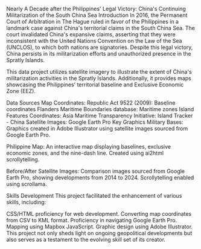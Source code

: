 Nearly A Decade after the Philippines' Legal Victory: China's Continuing Militarization of the South China Sea
Introduction
In 2016, the Permanent Court of Arbitration in The Hague ruled in favor of the Philippines in a landmark case against China's territorial claims in the South China Sea. The court invalidated China's expansive claims, asserting that they were inconsistent with the United Nations Convention on the Law of the Sea (UNCLOS), to which both nations are signatories. Despite this legal victory, China persists in its militarization efforts and unauthorized presence in the Spratly Islands.

This data project utilizes satellite imagery to illustrate the extent of China's militarization activities in the Spratly Islands. Additionally, it provides maps showcasing the Philippines' territorial baseline and Exclusive Economic Zone (EEZ).

Data Sources
Map Coordinates:
Republic Act 9522 (2009): Baseline coordinates
Flanders Maritime Boundaries database: Maritime zones
Island Features Coordinates:
Asia Maritime Transparency Initiative: Island Tracker - China
Satellite Images:
Google Earth Pro
Key Graphics
Military Bases: Graphics created in Adobe Illustrator using satellite images sourced from Google Earth Pro.

Philippine Map: An interactive map displaying baselines, exclusive economic zones, and the nine-dash line. Created using ai2html scrollytelling.

Before/After Satellite Images: Comparison images sourced from Google Earth Pro, showing developments from 2014 to 2024. Scrollytelling enabled using scrollama.

Skills Development
This project facilitated the enhancement of various skills, including:

CSS/HTML proficiency for web development.
Converting map coordinates from CSV to KML format.
Proficiency in navigating Google Earth Pro.
Mapping using Mapbox JavaScript.
Graphic design using Adobe Illustrator.
This project not only sheds light on ongoing geopolitical developments but also serves as a testament to the evolving skill set of its creator.
 
